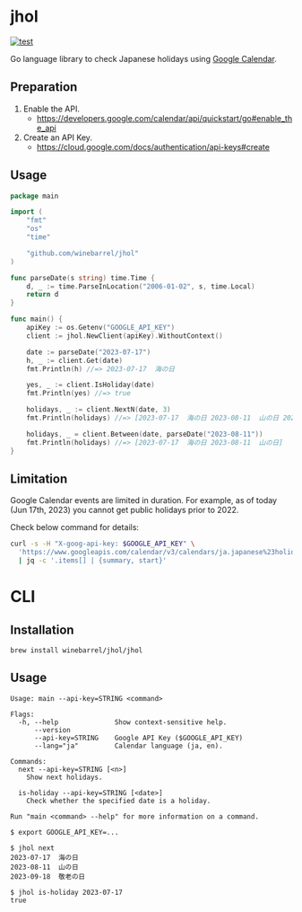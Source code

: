 # jhol

[![test](https://github.com/winebarrel/jhol/actions/workflows/test.yml/badge.svg)](https://github.com/winebarrel/jhol/actions/workflows/test.yml)

Go language library to check Japanese holidays using [Google Calendar](https://calendar.google.com/calendar/embed?src=ja.japanese%23holiday%40group.v.calendar.google.com).

## Preparation

1. Enable the API.
    * https://developers.google.com/calendar/api/quickstart/go#enable_the_api
1. Create an API Key.
    * https://cloud.google.com/docs/authentication/api-keys#create

## Usage

```go
package main

import (
	"fmt"
	"os"
	"time"

	"github.com/winebarrel/jhol"
)

func parseDate(s string) time.Time {
	d, _ := time.ParseInLocation("2006-01-02", s, time.Local)
	return d
}

func main() {
	apiKey := os.Getenv("GOOGLE_API_KEY")
	client := jhol.NewClient(apiKey).WithoutContext()

	date := parseDate("2023-07-17")
	h, _ := client.Get(date)
	fmt.Println(h) //=> 2023-07-17	海の日

	yes, _ := client.IsHoliday(date)
	fmt.Println(yes) //=> true

	holidays, _ := client.NextN(date, 3)
	fmt.Println(holidays) //=> [2023-07-17	海の日 2023-08-11	山の日 2023-09-18	敬老の日]

	holidays, _ = client.Between(date, parseDate("2023-08-11"))
	fmt.Println(holidays) //=> [2023-07-17	海の日 2023-08-11	山の日]
}
```

## Limitation

Google Calendar events are limited in duration. For example, as of today (Jun 17th, 2023) you cannot get public holidays prior to 2022.

Check below command for details:

```sh
curl -s -H "X-goog-api-key: $GOOGLE_API_KEY" \
  'https://www.googleapis.com/calendar/v3/calendars/ja.japanese%23holiday%40group.v.calendar.google.com/events?showDeleted=false&singleEvents=true&orderBy=startTime&timeMin=2019-01-01T00:00:00Z&maxResults=100' \
  | jq -c '.items[] | {summary, start}'
```

# CLI

## Installation

```
brew install winebarrel/jhol/jhol
```

## Usage

```
Usage: main --api-key=STRING <command>

Flags:
  -h, --help              Show context-sensitive help.
      --version
      --api-key=STRING    Google API Key ($GOOGLE_API_KEY)
      --lang="ja"         Calendar language (ja, en).

Commands:
  next --api-key=STRING [<n>]
    Show next holidays.

  is-holiday --api-key=STRING [<date>]
    Check whether the specified date is a holiday.

Run "main <command> --help" for more information on a command.
```

```
$ export GOOGLE_API_KEY=...

$ jhol next
2023-07-17	海の日
2023-08-11	山の日
2023-09-18	敬老の日

$ jhol is-holiday 2023-07-17
true
```
